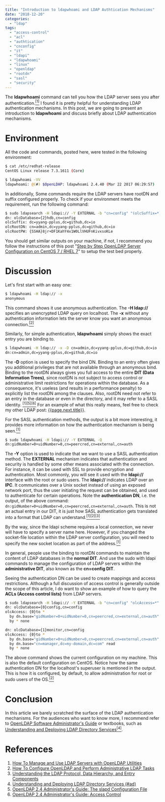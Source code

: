 ```yaml
---
title: "Introduction to ldapwhoami and LDAP Authtication Mechanisms"
date: "2018-12-20"
categories:
  - "ldap"
tags:
  - "access-control"
  - "acl"
  - "authtication"
  - "cnconfig"
  - "it"
  - "ldapi"
  - "ldapwhoami"
  - "linux"
  - "openldap"
  - "rootdn"
  - "sasl"
  - "security"
---
```


The **ldapwhoami** command can tell you how the LDAP server sees you after authentication.[<sup>\[1\]</sup>](#references) I found it is pretty helpful for understanding LDAP authentication mechanisms. In this post, we are going to present an introduction to **ldapwhoami** and discuss briefly about LDAP authentication mechanisms.


# Environment

All the code and commands, posted here, were tested in the following environment:

```bash
$ cat /etc/redhat-release
CentOS Linux release 7.3.1611 (Core)

$ ldapwhoami -VV
ldapwhoami: @(#) $OpenLDAP: ldapwhoami 2.4.40 (Mar 22 2017 06:29:57)
```

In additionally, Some commands require the LDAP servers have rootDN and suffix configured properly. To check if your environment meets the requirement, run the following command:

```bash
$ sudo ldapsearch -H ldapi:// -Y EXTERNAL -b "cn=config" "(olcSuffix=*)" olcSuffix olcRootDN olcRootPW -LLL -Q
dn: olcDatabase={2}hdb,cn=config
olcSuffix: dc=yyang-pplus,dc=github,dc=io
olcRootDN: cn=admin,dc=yyang-pplus,dc=github,dc=io
olcRootPW: {SSHA}8jr+DF1KahY4x1W0LlVHUFnKivxsoKLe
```

You should get similar outputs on your machine, if not, I recommend you follow the instructions of this post "[Step by Step OpenLDAP Server Configuration on CentOS 7 / RHEL 7](https://www.itzgeek.com/how-tos/linux/centos-how-tos/step-step-openldap-server-configuration-centos-7-rhel-7.html)" to setup the test bed properly.


# Discussion

Let's first start with an easy one:

```bash
$ ldapwhoami -H ldap:// -x
anonymous
```

This command shows it use anonymous authentication. The **\-H ldap://** specifies an unencrypted LDAP query on localhost. The **\-x** without any authentication information lets the server know you want an anonymous connection.[<sup>\[2\]</sup>](#references)

Similarly, for simple authentication, **ldapwhoami** simply shows the exact entry you are binding to.

```bash
$ ldapwhoami -H ldap:// -x -D cn=admin,dc=yyang-pplus,dc=github,dc=io -W
dn:cn=admin,dc=yyang-pplus,dc=github,dc=io
```

The **\-D** option is used to specify the bind DN. Binding to an entry often gives you additional privileges that are not available through an anonymous bind. Binding to the rootDN always gives you full access to the entire **DIT (Data Information Trees)**, since rootDN is not subject to access control or administrative limit restrictions for operations within the database. As a consequence, it's useless (and results in a performance penalty) to explicitly list the rootDN among the clauses. Also, rootDN need not refer to an entry in the database or even in the directory, and it may refer to a SASL identity. [<sup>\[1\]</sup>](#references)[<sup>\[5\]</sup>](#references)[<sup>\[6\]</sup>](#references) For an example of what this really means, feel free to check my other LDAP post: [{{page.next.title}}]({{page.next.url}}).

For the SASL authentication methods, the output is a bit more interesting, it provides more information on how the authentication mechanism is being seen.[<sup>\[1\]</sup>](#references)

```bash
$ sudo ldapwhoami -H ldapi:// -Y EXTERNAL -Q
dn:gidNumber=0+uidNumber=0,cn=peercred,cn=external,cn=auth
```

The **\-Y** option is used to indicate that we want to use a SASL authentication method. The **EXTERNAL** mechanism indicates that authentication and security is handled by some other means associated with the connection. For instance, it can be used with SSL to provide encryption and authentication. Most commonly, you will see it used with the **ldapi://** interface with the root or sudo users. The **ldapi://** indicates LDAP over an **IPC**. It communicates over a Unix socket instead of using an exposed network port, thus the user initiating the request can be obtained, and used to authenticate for certain operations. Note the **authentication DN**, i.e. the output, of the above command: `dn:gidNumber=0+uidNumber=0,cn=peercred,cn=external,cn=auth`. This is not an actual entry in our DIT, it is just how SASL authentication gets translated into a format that LDAP can understand.[<sup>\[1\]</sup>](#references)[<sup>\[2\]</sup>](#references)[<sup>\[3\]</sup>](#references)

By the way, since the ldapi scheme requires a local connection, we never will have to specify a server name here. However, if you changed the socket-file location within the LDAP server configuration, you will need to specify the new socket location as part of the address.[<sup>\[1\]</sup>](#references)

In general, people use the binding to rootDN commands to maintain the content of LDAP databases in the **normal DIT**. And use the sudo with ldapi commands to manage the configuration of LDAP servers within the **administrative DIT**, also known as the **cn=config DIT**.

Seeing the authentication DN can be used to create mappings and access restrictions. Although a full discussion of access control is generally outside the scope of this article, I do want to show an example of how to query the **ACLs (Access control lists)** from LDAP servers.

```bash
$ sudo ldapsearch -H ldapi:// -Y EXTERNAL -b "cn=config" "olcAccess=*" olcAccess -LLL -Q
dn: olcDatabase={0}config,cn=config
olcAccess: {0}to *
  by dn.base="gidNumber=0+uidNumber=0,cn=peercred,cn=external,cn=auth" manage
  by * none

dn: olcDatabase={1}monitor,cn=config
olcAccess: {0}to *
  by dn.base="gidNumber=0+uidNumber=0,cn=peercred,cn=external,cn=auth" read
  by dn.base="cn=manager,dc=my-domain,dc=com" read
  by * none
```

The above command shows the current configuration on my machine. This is also the default configuration on CentOS. Notice how the same authentication DN for the localhost's superuser is mentioned in the output. This is how it is configured, by default, to allow administration for root or sudo users of the OS.[<sup>\[2\]</sup>](#references)


# Conclusion

In this article we barely scratched the surface of the LDAP authentication mechanisms. For the audiences who want to know more, I recommend refer to [OpenLDAP Software Administrator's Guide](https://www.openldap.org/doc/admin24/) or textbooks, such as [Understanding and Deploying LDAP Directory Services<sup>\[4\]</sup>](#references).


# References

1. [How To Manage and Use LDAP Servers with OpenLDAP Utilities](https://www.digitalocean.com/community/tutorials/how-to-manage-and-use-ldap-servers-with-openldap-utilities)
1. [How To Configure OpenLDAP and Perform Administrative LDAP Tasks](https://www.digitalocean.com/community/tutorials/how-to-configure-openldap-and-perform-administrative-ldap-tasks)
1. [Understanding the LDAP Protocol, Data Hierarchy, and Entry Components](https://www.digitalocean.com/community/tutorials/understanding-the-ldap-protocol-data-hierarchy-and-entry-components)
1. [Understanding and Deploying LDAP Directory Services (#ad)](https://www.amazon.com)
1. [OpenLDAP 2.4 Administrator's Guide: The slapd Configuration File](https://www.openldap.org/doc/admin24/slapdconfig.html)
1. [OpenLDAP 2.4 Administrator's Guide: Access Control](https://www.openldap.org/doc/admin24/access-control.html)
